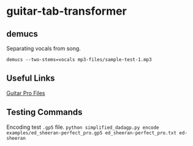 # guitar-tab-transformer


**demucs**
-----
Separating vocals from song.

`demucs --two-stems=vocals mp3-files/sample-test-1.mp3`


**Useful Links**
-----------
[Guitar Pro Files](https://gtptabs.com/)

**Testing Commands**
-------------
Encoding test `.gp5` file.
`python simplified_dadagp.py encode examples/ed_sheeran-perfect_pro.gp5 ed_sheeran-perfect_pro.txt ed-sheeran`

